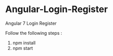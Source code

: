 # Angular-Login-Register
Angular 7 Login Register

Follow the following steps :

1. npm install
2. npm start
